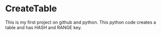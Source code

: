 # CreateTable
This is my first project on github and python. This python code creates a table and has HASH and RANGE key.
